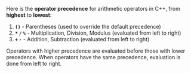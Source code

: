 Here is the **operator precedence** for arithmetic operators in C++, from **highest** to **lowest**:

1. **`()`** - Parentheses (used to override the default precedence)
2. **`*` `/` `%`** - Multiplication, Division, Modulus (evaluated from left to right)
3. **`+` `-`** - Addition, Subtraction (evaluated from left to right)

Operators with higher precedence are evaluated before those with lower precedence. When operators have the same precedence, evaluation is done from left to right.
